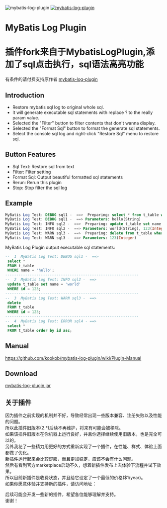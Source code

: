 ![mybatis-log-plugin](https://img.shields.io/jetbrains/plugin/v/10065-mybatis-log-plugin?label=version&style=flat-square)
[![mybatis-log-plugin](https://img.shields.io/jetbrains/plugin/d/10065-mybatis-log-plugin?style=flat-square)](https://plugins.jetbrains.com/plugin/10065-mybatis-log-plugin/versions)

# MyBatis Log Plugin
# 插件fork来自于MybatisLogPlugin,添加了sql点击执行，sql语法高亮功能
有条件的请付费支持原作者 [mybatis-log-plugin](https://plugins.jetbrains.com/plugin/13905-mybatis-log-plugin) 


## Introduction
- Restore mybatis sql log to original whole sql.
- It will generate executable sql statements with replace ? to the really param value.
- Selected the "Filter" button to filter contents that don't wanna display.
- Selected the "Format Sql" button to format the generate sql statements.
- Select the console sql log and right-click "Restore Sql" menu to restore sql.

## Button Features
- Sql Text: Restore sql from text
- Filter: Filter setting
- Format Sql: Output beautiful formatted sql statements
- Rerun: Rerun this plugin
- Stop: Stop filter the sql log

## Example
```sql
MyBatis Log Test: DEBUG sql1 -  ==>  Preparing: select * from t_table where name = ?
MyBatis Log Test: DEBUG sql1 -  ==> Parameters: hello(String)
MyBatis Log Test: INFO sql2 -  ==>  Preparing: update t_table set name = ? where id = ?
MyBatis Log Test: INFO sql2 -  ==> Parameters: world(String), 123(Integer)
MyBatis Log Test: WARN sql3 -  ==>  Preparing: delete from t_table where id = ?
MyBatis Log Test: WARN sql3 -  ==> Parameters: 123(Integer)
```
MyBatis Log Plugin output executable sql statements:
```sql
--  1  MyBatis Log Test: DEBUG sql1 -  ==>
 select *
 FROM t_table
 WHERE name = 'hello';
------------------------------------------------------------
--  2  MyBatis Log Test: INFO sql2 -  ==>
 update t_table set name = 'world'
 WHERE id = 123;
------------------------------------------------------------
--  3  MyBatis Log Test: WARN sql3 -  ==>
 delete
 FROM t_table
 WHERE id = 123;
------------------------------------------------------------
--  4  MyBatis Log Test: ERROR sql4 - ==>
 select *
 FROM t_table order by id asc;
```

## Manual
https://github.com/kookob/mybatis-log-plugin/wiki/Plugin-Manual

## Download
[mybatis-log-plugin.jar](https://plugins.jetbrains.com/plugin/13905-mybatis-log-plugin "Download Plugin")  

## 关于插件
因为插件之前实现的机制并不好，导致经常出现一些版本兼容、注册失败以及性能的问题。  
所以此插件旧版本(2.*)后续不再维护，将来有可能会被移除。  
如果该插件旧版本在你机器上运行良好，并且你选择继续使用旧版本，也是完全可以的。  
另外我花了一些精力用更好的方式重新实现了一个插件，在性能、样式、体验上面都做了优化。  
新插件运行起来会比较舒服，而且更加稳定，应该不会有什么问题。  
然后有看到官方marketplace启动不久，想着新插件发布上去体验下流程并试下效果。  
所以目前新插件是收费状态，并且给它设定了一个最低的价格($1/year)。  
如果你愿意体验并支持新的插件，请访问地址：  

后续可能会开发一些新的插件，希望各位能够理解并支持。  
谢谢！
